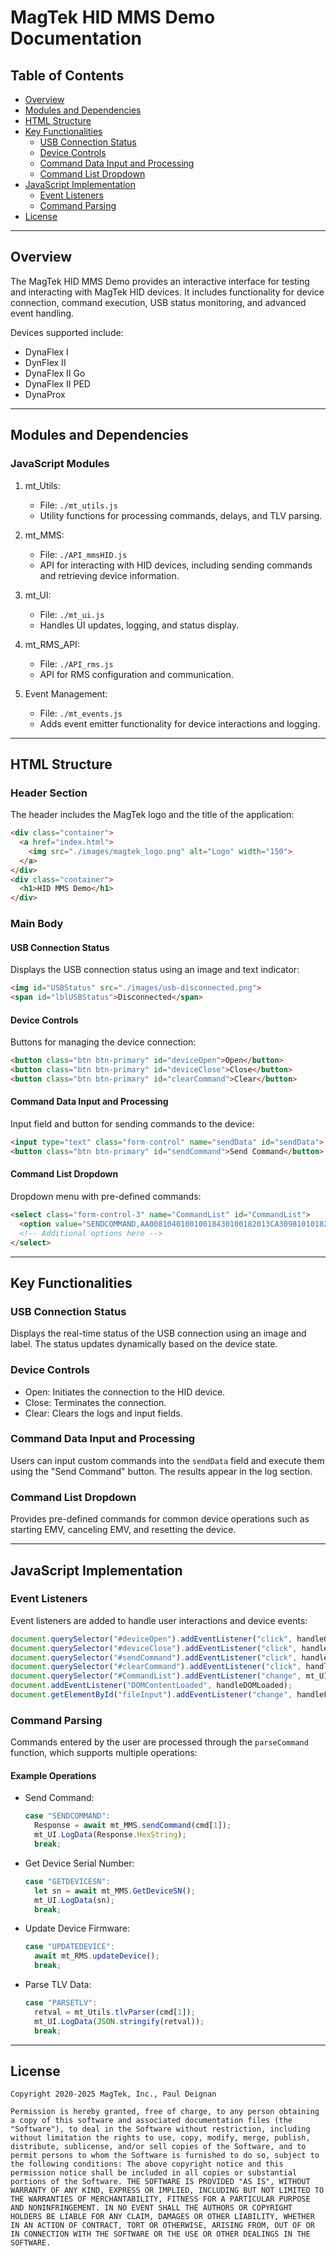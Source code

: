 # MagTek HID MMS Demo Documentation

## Table of Contents

- [Overview](#overview)
- [Modules and Dependencies](#modules-and-dependencies)
- [HTML Structure](#html-structure)
- [Key Functionalities](#key-functionalities)
  - [USB Connection Status](#usb-connection-status)
  - [Device Controls](#device-controls)
  - [Command Data Input and Processing](#command-data-input-and-processing)
  - [Command List Dropdown](#command-list-dropdown)
- [JavaScript Implementation](#javascript-implementation)
  - [Event Listeners](#event-listeners)
  - [Command Parsing](#command-parsing)
- [License](#license)

---

## Overview

The MagTek HID MMS Demo provides an interactive interface for testing and interacting with MagTek HID devices. It includes functionality for device connection, command execution, USB status monitoring, and advanced event handling.

Devices supported include:
- DynaFlex I
- DynFlex II
- DynaFlex II Go
- DynaFlex II PED
- DynaProx
---

## Modules and Dependencies

### JavaScript Modules

1. mt_Utils:
   - File: `./mt_utils.js`
   - Utility functions for processing commands, delays, and TLV parsing.

2. mt_MMS:
   - File: `./API_mmsHID.js`
   - API for interacting with HID devices, including sending commands and retrieving device information.

3. mt_UI:
   - File: `./mt_ui.js`
   - Handles UI updates, logging, and status display.


4. mt_RMS_API:
   - File: `./API_rms.js`
   - API for RMS configuration and communication.

5. Event Management:
   - File: `./mt_events.js`
   - Adds event emitter functionality for device interactions and logging.

---

## HTML Structure

### Header Section

The header includes the MagTek logo and the title of the application:

```html
<div class="container">
  <a href="index.html">
    <img src="./images/magtek_logo.png" alt="Logo" width="150">
  </a>
</div>
<div class="container">
  <h1>HID MMS Demo</h1>
</div>
```

### Main Body

#### USB Connection Status

Displays the USB connection status using an image and text indicator:

```html
<img id="USBStatus" src="./images/usb-disconnected.png">
<span id="lblUSBStatus">Disconnected</span>
```

#### Device Controls

Buttons for managing the device connection:

```html
<button class="btn btn-primary" id="deviceOpen">Open</button>
<button class="btn btn-primary" id="deviceClose">Close</button>
<button class="btn btn-primary" id="clearCommand">Clear</button>
```

#### Command Data Input and Processing

Input field and button for sending commands to the device:

```html
<input type="text" class="form-control" name="sendData" id="sendData">
<button class="btn btn-primary" id="sendCommand">Send Command</button>
```

#### Command List Dropdown

Dropdown menu with pre-defined commands:

```html
<select class="form-control-3" name="CommandList" id="CommandList">
  <option value="SENDCOMMAND,AA008104010010018430100182013CA30981010182010183010184020003861A9C01009F02060000000001009F03060000000000005F2A020840">START EMV</option>
  <!-- Additional options here -->
</select>
```

---

## Key Functionalities

### USB Connection Status

Displays the real-time status of the USB connection using an image and label. The status updates dynamically based on the device state.

### Device Controls

- Open: Initiates the connection to the HID device.
- Close: Terminates the connection.
- Clear: Clears the logs and input fields.

### Command Data Input and Processing

Users can input custom commands into the `sendData` field and execute them using the "Send Command" button. The results appear in the log section.

### Command List Dropdown

Provides pre-defined commands for common device operations such as starting EMV, canceling EMV, and resetting the device.

---

## JavaScript Implementation

### Event Listeners

Event listeners are added to handle user interactions and device events:

```javascript
document.querySelector("#deviceOpen").addEventListener("click", handleOpenButton);
document.querySelector("#deviceClose").addEventListener("click", handleCloseButton);
document.querySelector("#sendCommand").addEventListener("click", handleSendCommandButton);
document.querySelector("#clearCommand").addEventListener("click", handleClearButton);
document.querySelector("#CommandList").addEventListener("change", mt_UI.FromListToText);
document.addEventListener("DOMContentLoaded", handleDOMLoaded);
document.getElementById("fileInput").addEventListener("change", handleFileUpload);
```

### Command Parsing

Commands entered by the user are processed through the `parseCommand` function, which supports multiple operations:

#### Example Operations

- Send Command:
  ```javascript
  case "SENDCOMMAND":
    Response = await mt_MMS.sendCommand(cmd[1]);
    mt_UI.LogData(Response.HexString);
    break;
  ```

- Get Device Serial Number:
  ```javascript
  case "GETDEVICESN":
    let sn = await mt_MMS.GetDeviceSN();
    mt_UI.LogData(sn);
    break;
  ```

- Update Device Firmware:
  ```javascript
  case "UPDATEDEVICE":
    await mt_RMS.updateDevice();
    break;
  ```

- Parse TLV Data:
  ```javascript
  case "PARSETLV":
    retval = mt_Utils.tlvParser(cmd[1]);
    mt_UI.LogData(JSON.stringify(retval));
    break;
  ```

---

## License

```plaintext
Copyright 2020-2025 MagTek, Inc., Paul Deignan

Permission is hereby granted, free of charge, to any person obtaining a copy of this software and associated documentation files (the "Software"), to deal in the Software without restriction, including without limitation the rights to use, copy, modify, merge, publish, distribute, sublicense, and/or sell copies of the Software, and to permit persons to whom the Software is furnished to do so, subject to the following conditions: The above copyright notice and this permission notice shall be included in all copies or substantial portions of the Software. THE SOFTWARE IS PROVIDED "AS IS", WITHOUT WARRANTY OF ANY KIND, EXPRESS OR IMPLIED, INCLUDING BUT NOT LIMITED TO THE WARRANTIES OF MERCHANTABILITY, FITNESS FOR A PARTICULAR PURPOSE AND NONINFRINGEMENT. IN NO EVENT SHALL THE AUTHORS OR COPYRIGHT HOLDERS BE LIABLE FOR ANY CLAIM, DAMAGES OR OTHER LIABILITY, WHETHER IN AN ACTION OF CONTRACT, TORT OR OTHERWISE, ARISING FROM, OUT OF OR IN CONNECTION WITH THE SOFTWARE OR THE USE OR OTHER DEALINGS IN THE SOFTWARE.
```